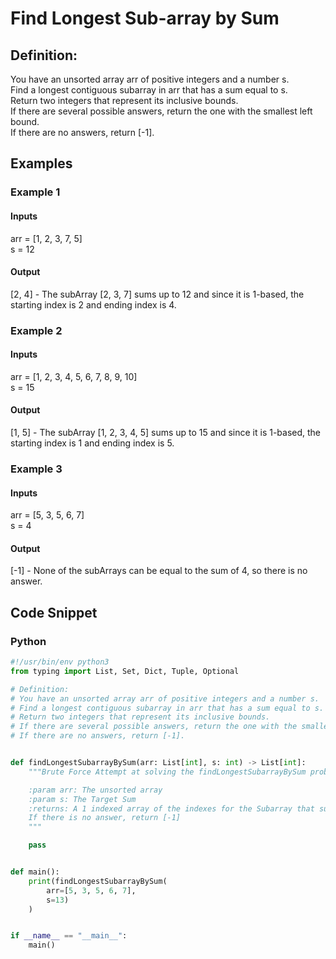 # Find Longest Sub-array by Sum

## Definition:

You have an unsorted array arr of positive integers and a number s. \
Find a longest contiguous subarray in arr that has a sum equal to s. \
Return two integers that represent its inclusive bounds. \
If there are several possible answers, return the one with the smallest left bound. \
If there are no answers, return [-1].

## Examples

### Example 1

#### Inputs

arr = [1, 2, 3, 7, 5] \
s = 12

#### Output

[2, 4] - The subArray [2, 3, 7] sums up to 12 and since it is 1-based, the starting index is 2 and ending index is 4.

### Example 2

#### Inputs

arr = [1, 2, 3, 4, 5, 6, 7, 8, 9, 10] \
s = 15

#### Output

[1, 5] - The subArray [1, 2, 3, 4, 5] sums up to 15 and since it is 1-based, the starting index is 1 and ending index is 5.

### Example 3

#### Inputs

arr = [5, 3, 5, 6, 7] \
s = 4

#### Output

[-1] - None of the subArrays can be equal to the sum of 4, so there is no answer.

## Code Snippet

### Python

```python
#!/usr/bin/env python3
from typing import List, Set, Dict, Tuple, Optional

# Definition:
# You have an unsorted array arr of positive integers and a number s.
# Find a longest contiguous subarray in arr that has a sum equal to s.
# Return two integers that represent its inclusive bounds.
# If there are several possible answers, return the one with the smallest left bound.
# If there are no answers, return [-1].


def findLongestSubarrayBySum(arr: List[int], s: int) -> List[int]:
    """Brute Force Attempt at solving the findLongestSubarrayBySum problem.

    :param arr: The unsorted array
    :param s: The Target Sum
    :returns: A 1 indexed array of the indexes for the Subarray that sums to the target sum;
    If there is no answer, return [-1]
    """

    pass


def main():
    print(findLongestSubarrayBySum(
        arr=[5, 3, 5, 6, 7],
        s=13)
    )


if __name__ == "__main__":
    main()

```
